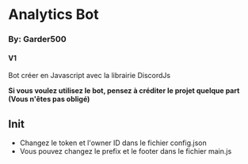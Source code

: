 # Analytics Bot
### By: Garder500
#### V1

Bot créer en Javascript avec la librairie DiscordJs

**Si vous voulez utilisez le bot, pensez à créditer le projet quelque part (Vous n'êtes pas obligé)**

## Init
- Changez le token et l'owner ID dans le fichier config.json
- Vous pouvez changez le prefix et le footer dans le fichier main.js
